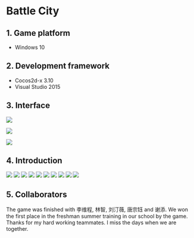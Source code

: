 # Battle City
## 1. Game platform
- Windows 10

## 2. Development framework
- Cocos2d-x 3.10
- Visual Studio 2015

## 3. Interface

![](https://github.com/XuyangGuo/BattleCity/blob/master/Readme%20Ref/im10.jpg)

![](https://github.com/XuyangGuo/BattleCity/blob/master/Readme%20Ref/im11.png)

![](https://github.com/XuyangGuo/BattleCity/blob/master/Readme%20Ref/im12.png)

## 4. Introduction

![](https://github.com/XuyangGuo/BattleCity/blob/master/Readme%20Ref/im0.png)
![](https://github.com/XuyangGuo/BattleCity/blob/master/Readme%20Ref/im1.png)
![](https://github.com/XuyangGuo/BattleCity/blob/master/Readme%20Ref/im2.png)
![](https://github.com/XuyangGuo/BattleCity/blob/master/Readme%20Ref/im3.png)
![](https://github.com/XuyangGuo/BattleCity/blob/master/Readme%20Ref/im4.png)
![](https://github.com/XuyangGuo/BattleCity/blob/master/Readme%20Ref/im5.png)
![](https://github.com/XuyangGuo/BattleCity/blob/master/Readme%20Ref/im6.png)
![](https://github.com/XuyangGuo/BattleCity/blob/master/Readme%20Ref/im7.png)
![](https://github.com/XuyangGuo/BattleCity/blob/master/Readme%20Ref/im8.png)
![](https://github.com/XuyangGuo/BattleCity/blob/master/Readme%20Ref/im9.png)

## 5. Collaborators
The game was finished with 李维程, 林智, 刘汀薇, 唐宗钰 and 谢添. We won the first place in the  freshman summer training in our school by the game. Thanks for my hard working teammates. I miss the days when we are together.
